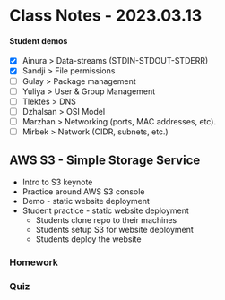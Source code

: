 # Class Notes - 2023.03.13

#### Student demos 
- [x] Ainura > Data-streams (STDIN-STDOUT-STDERR)
- [x] Sandji > File permissions
- [ ] Gulay > Package management
- [ ] Yuliya > User & Group Management
- [ ] Tlektes > DNS
- [ ] Dzhalsan > OSI Model
- [ ] Marzhan > Networking (ports, MAC addresses, etc).
- [ ] Mirbek > Network (CIDR, subnets, etc.)

## AWS S3 - Simple Storage Service
 - Intro to S3 keynote
 - Practice around AWS S3 console
 - Demo - static website deployment
 - Student practice - static website deployment
   - Students clone repo to their machines
   - Students setup S3 for website deployment 
   - Students deploy the website  

### Homework

### Quiz

<!-- AWS VPC - Virtual Private Cloud

AWS VPC is a networking service provided by Amazon Web Services (AWS). It enables us to create a private virtual network in the AWS cloud, allowing us to launch AWS resources like EC2 instances, RDS databases, and more within a virtual network that we define.

##### VPC Features
- Utilizes high availability of AWS Regions and Availability Zones
- Subnet: Used to divide VPCs, and allows it to span multiple AZs
- Route Table: Controls traffic going out of subnets
- Internet Gateway: Allows internet access from VPC
- NAT Gateway: Allows private subnet resources to access the internet
- Network Access Control Lists (NACL): Stateless control access to subnets
- Security Group: Routes traffic to instance and functions as built-in firewall -->
